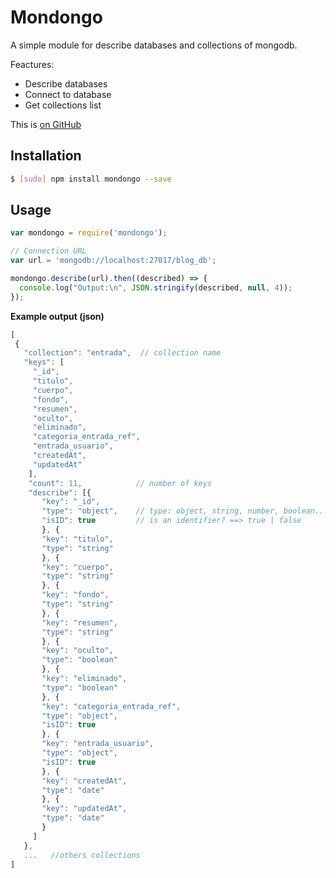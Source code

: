 # Mondongo

A simple module for describe databases and collections of mongodb.

Feactures:

 * Describe databases
 * Connect to database
 * Get collections list

This is [on GitHub](https://github.com/juliandavidmr/Mondongo)

## Installation ##

```bash
$ [sudo] npm install mondongo --save

```

## Usage ##

```javascript
var mondongo = require('mondongo');

// Connection URL
var url = 'mongodb://localhost:27017/blog_db';

mondongo.describe(url).then((described) => {
  console.log("Output:\n", JSON.stringify(described, null, 4));
});
```

__Example output (json)__
```js
[
 {
   "collection": "entrada",  // collection name
   "keys": [
     "_id",
     "titulo",
     "cuerpo",
     "fondo",
     "resumen",
     "oculto",
     "eliminado",
     "categoria_entrada_ref",
     "entrada_usuario",
     "createdAt",
     "updatedAt"
    ],
    "count": 11,            // number of keys
    "describe": [{
       "key": "_id",
       "type": "object",    // type: object, string, number, boolean...
       "isID": true         // is an identifier? ==> true | false
       }, {
       "key": "titulo",
       "type": "string"
       }, {
       "key": "cuerpo",
       "type": "string"
       }, {
       "key": "fondo",
       "type": "string"
       }, {
       "key": "resumen",
       "type": "string"
       }, {
       "key": "oculto",
       "type": "boolean"
       }, {
       "key": "eliminado",
       "type": "boolean"
       }, {
       "key": "categoria_entrada_ref",
       "type": "object",
       "isID": true
       }, {
       "key": "entrada_usuario",
       "type": "object",
       "isID": true
       }, {
       "key": "createdAt",
       "type": "date"
       }, {
       "key": "updatedAt",
       "type": "date"
       }
     ]
   },
   ...   //others collections
]
```
